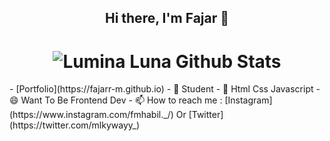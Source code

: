 <h2 align="center"><strong>Hi there, I'm Fajar</strong> 👋<h2>
<h1 align="center">
  <img alt="Lumina Luna Github Stats" src="https://github-readme-stats.codestackr.vercel.app/api?username=fajarr-m&show_icons=true&hide_border=true&theme=tokyonight" />
</h1>
- [Portfolio](https://fajarr-m.github.io)
- 🔭 Student
- 🌱 Html Css Javascript
- 😄 Want To Be Frontend Dev
- 📫 How to reach me : [Instagram](https://www.instagram.com/fmhabil._/) Or [Twitter](https://twitter.com/mlkywayy_)
